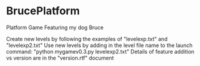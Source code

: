 # BrucePlatform
Platform Game Featuring my dog Bruce

Create new levels by following the examples of "levelexp.txt" and "levelexp2.txt"
Use new levels by adding in the level file name to the launch command:  "python mygamev0.3.py levelexp2.txt"
Details of feature addition vs version are in the "version.rtf" document
